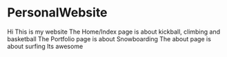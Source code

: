 # PersonalWebsite
Hi This is my website
The Home/Index page is about kickball, climbing and basketball
The Portfolio page is about Snowboarding
The about page is about surfing
Its awesome

